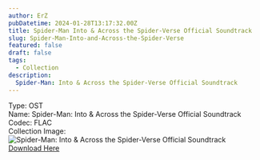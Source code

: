 ```yaml
---
author: ErZ
pubDatetime: 2024-01-28T13:17:32.00Z
title: Spider-Man Into & Across the Spider-Verse Official Soundtrack
slug: Spider-Man-Into-and-Across-the-Spider-Verse
featured: false
draft: false
tags:
  - Collection
description:
  Spider-Man: Into & Across the Spider-Verse Official Soundtrack
---
```

Type: OST<br>
Name: Spider-Man: Into & Across the Spider-Verse Official Soundtrack<br>
Codec: FLAC<br>
Collection Image: ![Spider-Man: Into & Across the Spider-Verse Official Soundtrack](https://ucarecdn.com/e06ed21d-9dbb-4427-9b40-9d33dd233588/-/preview/300x300/-/quality/smart_retina/-/format/auto/)
[Download Here](https://cuty.io/SMIAtSV)